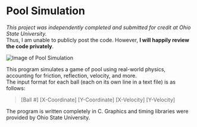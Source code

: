 # Pool Simulation
*This project was independently completed and submitted for credit at Ohio State University.*   
Thus, I am unable to publicly post the code. However, **I will happily review the code privately**.  

![Image of Pool Simulation](https://github.com/Lmwolfe19/pool-simulation/blob/7ecfcbe78d0e1c9598630ce6d4f47b44bc351834/Pool%20Simulation.png)

This program simulates a game of pool using real-world physics, accounting for friction, reflection, velocity, and more.  
The input format for each ball (each on its own line in a text file) is as follows:  
> [Ball #]  [X-Coordinate]  [Y-Coordinate]  [X-Velocity]  [Y-Velocity]  

The program is written completely in C. Graphics and timing libraries were provided by Ohio State University.   

